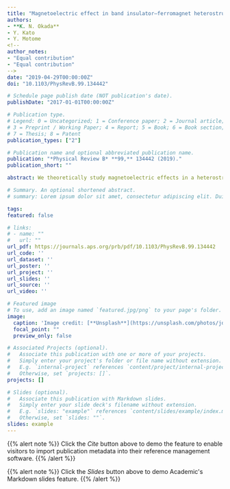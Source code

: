 ```yaml
---
title: "Magnetoelectric effect in band insulator–ferromagnet heterostructures"
authors:
- **K. N. Okada**
- Y. Kato
- Y. Motome
<!--
author_notes:
- "Equal contribution"
- "Equal contribution"
-->
date: "2019-04-29T00:00:00Z"
doi: "10.1103/PhysRevB.99.134442"

# Schedule page publish date (NOT publication's date).
publishDate: "2017-01-01T00:00:00Z"

# Publication type.
# Legend: 0 = Uncategorized; 1 = Conference paper; 2 = Journal article;
# 3 = Preprint / Working Paper; 4 = Report; 5 = Book; 6 = Book section;
# 7 = Thesis; 8 = Patent
publication_types: ["2"]

# Publication name and optional abbreviated publication name.
publication: "*Physical Review B* **99,** 134442 (2019)."
publication_short: ""

abstract: We theoretically study magnetoelectric effects in a heterostructure of a generic band insulator and a ferromagnet. In contrast to the kinetic magnetoelectric effect in metals, referred to as the Edelstein effect or the inverse spin galvanic effect, our mechanism relies on virtual interband transitions between the valence and conduction bands and is therefore immune to disorder or impurity scattering. By calculating electric field-induced magnetization by the linear response theory, we reveal that the magnetoelectric effect shows up without specific parameter choices. The magnetoelectric effect qualitatively varies by changing the direction of the magnetic moment in the ferromagnet: the response is diagonal for the out-of-plane moment, whereas it is off-diagonal for the in-plane moment. We also find out that in optical frequencies, the magnetoelectric signal can be drastically enhanced via interband resonant excitations. Finally, we estimate the magnitude of the magnetoelectric effect for a hybrid halide perovskite semiconductor as an example of the band insulator and compare it with other magnetoelectric materials. We underscore that our mechanism is quite general and widely expectable, only requiring the Rashba spin-orbit coupling and exchange coupling. Our result could potentially offer a promising method of Joule heating-free electric manipulation of magnetic moments in spintronic devices.

# Summary. An optional shortened abstract.
# summary: Lorem ipsum dolor sit amet, consectetur adipiscing elit. Duis posuere tellus ac convallis placerat. Proin tincidunt magna sed ex sollicitudin condimentum.

tags:
featured: false

# links:
# - name: ""
#   url: ""
url_pdf: https://journals.aps.org/prb/pdf/10.1103/PhysRevB.99.134442
url_code: ''
url_dataset: ''
url_poster: ''
url_project: ''
url_slides: ''
url_source: ''
url_video: ''

# Featured image
# To use, add an image named `featured.jpg/png` to your page's folder. 
image:
  caption: 'Image credit: [**Unsplash**](https://unsplash.com/photos/jdD8gXaTZsc)'
  focal_point: ""
  preview_only: false

# Associated Projects (optional).
#   Associate this publication with one or more of your projects.
#   Simply enter your project's folder or file name without extension.
#   E.g. `internal-project` references `content/project/internal-project/index.md`.
#   Otherwise, set `projects: []`.
projects: []

# Slides (optional).
#   Associate this publication with Markdown slides.
#   Simply enter your slide deck's filename without extension.
#   E.g. `slides: "example"` references `content/slides/example/index.md`.
#   Otherwise, set `slides: ""`.
slides: example
---
```


{{% alert note %}}
Click the *Cite* button above to demo the feature to enable visitors to import publication metadata into their reference management software.
{{% /alert %}}

{{% alert note %}}
Click the *Slides* button above to demo Academic's Markdown slides feature.
{{% /alert %}}

<!-- Supplementary notes can be added here, including [code and math](https://sourcethemes.com/academic/docs/writing-markdown-latex/).-->
